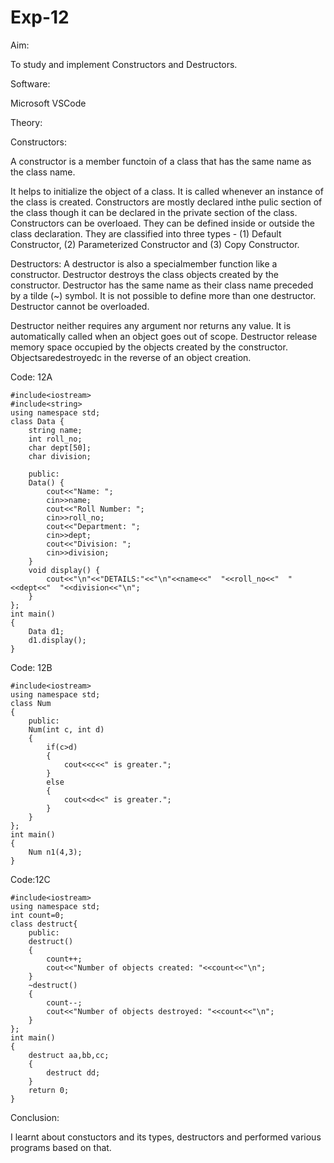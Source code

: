 # Exp-12
Aim:

To study and implement Constructors and Destructors.

Software:

Microsoft VSCode

Theory:

Constructors:

A constructor is a member functoin of a class that has the same name as the class name.

It helps to initialize the object of a class. It is called whenever an instance of the class is created. Constructors are mostly declared inthe pulic section of the class though it can be declared in the private section of the class. Constructors can be overloaed. They can be defined inside or outside the class declaration. They are classified into three types - (1) Default Constructor, (2) Parameterized Constructor and (3) Copy Constructor.

Destructors: A destructor is also a specialmember function like a constructor. Destructor destroys the class objects created by the constructor. Destructor has the same name as their class name preceded by a tilde (~) symbol. It is not possible to define more than one destructor. Destructor cannot be overloaded.

Destructor neither requires any argument nor returns any value. It is automatically called when an object goes out of scope. Destructor release memory space occupied by the objects created by the constructor. Objectsaredestroyedc in the reverse of an object creation.

Code: 12A
```
#include<iostream> 
#include<string>
using namespace std; 
class Data {
    string name;
    int roll_no;
    char dept[50];
    char division;

    public:
    Data() {
        cout<<"Name: ";
        cin>>name;
        cout<<"Roll Number: ";
        cin>>roll_no;
        cout<<"Department: ";
        cin>>dept;
        cout<<"Division: ";
        cin>>division;
    }
    void display() {
        cout<<"\n"<<"DETAILS:"<<"\n"<<name<<"  "<<roll_no<<"  "<<dept<<"  "<<division<<"\n";
    }
};
int main() 
{
    Data d1;
    d1.display();
}
```
Code: 12B
```
#include<iostream>
using namespace std;
class Num
{
    public:
    Num(int c, int d)
    {
        if(c>d)
        {
            cout<<c<<" is greater.";
        }
        else 
        {
            cout<<d<<" is greater.";
        }
    }
};
int main()
{
    Num n1(4,3);
} 
```
Code:12C
```
#include<iostream>
using namespace std;
int count=0;
class destruct{
    public:
    destruct()
    {
        count++;
        cout<<"Number of objects created: "<<count<<"\n";
    }
    ~destruct()
    {
        count--;
        cout<<"Number of objects destroyed: "<<count<<"\n";
    }
};
int main()
{
    destruct aa,bb,cc;
    {
        destruct dd;
    }
    return 0;
}
```
Conclusion:

I learnt about constuctors and its types, destructors and performed various programs based on that.
